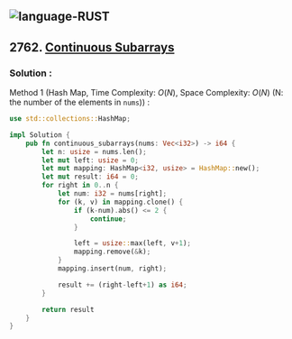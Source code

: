 ![language-RUST](https://img.shields.io/badge/RUST-8d4004?style=for-the-badge&logo=RUST)
---

## 2762. [Continuous Subarrays](https://leetcode.com/problems/continuous-subarrays)

### Solution :

Method 1 (Hash Map, Time Complexity: $O(N)$, Space Complexity: $O(N)$ (N: the number of the elements in `nums`)) :
```rust
use std::collections::HashMap;

impl Solution {
    pub fn continuous_subarrays(nums: Vec<i32>) -> i64 {
        let n: usize = nums.len();
        let mut left: usize = 0;
        let mut mapping: HashMap<i32, usize> = HashMap::new();
        let mut result: i64 = 0;
        for right in 0..n {
            let num: i32 = nums[right];
            for (k, v) in mapping.clone() {
                if (k-num).abs() <= 2 {
                    continue;
                }

                left = usize::max(left, v+1);
                mapping.remove(&k);
            }
            mapping.insert(num, right);

            result += (right-left+1) as i64;
        }

        return result
    }
}
```

